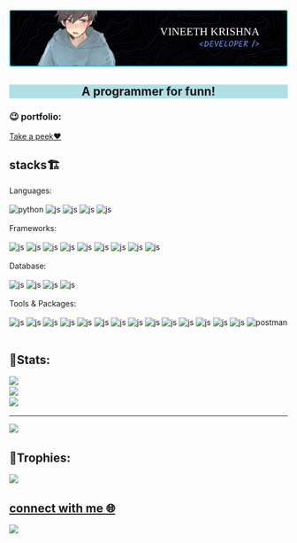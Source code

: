 ![Header](github-header-image.png)

<h2 align="center" style="background-color:powderblue">A programmer for funn!</h2>
<h3 align="left">😉 portfolio:</h3>
<a href="https://dev-portfolio-kbrliyyii-vineeth-krishna-1234.vercel.app/">Take a peek❤️</a>
<h2 align="left">stacks🏗</h2>
<p align="left">
Languages:<br></br>
<img src="https://devicon-website.vercel.app/api/python/original.svg" alt="python" width="40" height="40" />
<img src="https://devicon-website.vercel.app/api/javascript/original.svg" alt="js" width="40" height="40" />
<img src="https://devicon-website.vercel.app/api/typescript/original.svg" alt="js" width="40" height="40" />
<img src="https://devicon-website.vercel.app/api/html5/original.svg" alt="js" width="40" height="40" />
<img src="https://devicon-website.vercel.app/api/css3/original.svg" alt="js" width="40" height="40" />
<br></br>
Frameworks:<br></br>
<img src="https://devicon-website.vercel.app/api/django/plain-wordmark.svg" alt="js" width="40" height="40" />
<img src="https://devicon-website.vercel.app/api/react/original.svg" alt="js" width="40" height="40" />
<img src="https://devicon-website.vercel.app/api/react/original-wordmark.svg" alt="js" width="40" height="40" />
<img src="https://devicon-website.vercel.app/api/nextjs/original.svg" alt="js" width="40" height="40" />
<img src="https://devicon-website.vercel.app/api/express/original.svg" alt="js" width="40" height="40" />
<img src="https://devicon-website.vercel.app/api/redux/original.svg" alt="js" width="40" height="40" />
<img src="https://devicon-website.vercel.app/api/materialui/original.svg" alt="js" width="40" height="40" />
<img src="https://devicon-website.vercel.app/api/tailwindcss/original-wordmark.svg" alt="js" width="40" height="40" />
<img src="https://devicon-website.vercel.app/api/bootstrap/original.svg" alt="js" width="40" height="40" />
<br></br>
Database:<br></br>
<img src="https://devicon-website.vercel.app/api/mysql/original.svg" alt="js" width="40" height="40" />
<img src="https://devicon-website.vercel.app/api/mongodb/original.svg" alt="js" width="40" height="40" />
<img src="https://devicon-website.vercel.app/api/postgresql/original.svg" alt="js" width="40" height="40" />
<img src="https://devicon-website.vercel.app/api/redis/original.svg" alt="js" width="40" height="40" />
<br></br>
Tools & Packages:<br></br>
<img src="https://devicon-website.vercel.app/api/npm/original-wordmark.svg" alt="js" width="40" height="40" />
<img src="https://devicon-website.vercel.app/api/nodejs/original.svg" alt="js" width="40" height="40" />
<img src="https://devicon-website.vercel.app/api/firebase/plain.svg" alt="js" width="40" height="40" />
<img src="https://devicon-website.vercel.app/api/android/original.svg" alt="js" width="40" height="40" />
<img src="https://devicon-website.vercel.app/api/androidstudio/original.svg" alt="js" width="40" height="40" />
<img src="https://devicon-website.vercel.app/api/vscode/original.svg" alt="js" width="40" height="40" />
<img src="https://devicon-website.vercel.app/api/linux/original.svg" alt="js" width="40" height="40" />
<img src="https://devicon-website.vercel.app/api/ubuntu/plain.svg" alt="js" width="40" height="40" />
<img src="https://devicon-website.vercel.app/api/chrome/original.svg" alt="js" width="40" height="40" />
<img src="https://devicon-website.vercel.app/api/figma/original.svg" alt="js" width="40" height="40" />
<img src="https://devicon-website.vercel.app/api/github/original.svg" alt="js" width="40" height="40" />
<img src="https://devicon-website.vercel.app/api/git/original.svg" alt="js" width="40" height="40" />
<img src="https://devicon-website.vercel.app/api/trello/plain.svg" alt="js" width="40" height="40" />
<img src="https://devicon-website.vercel.app/api/docker/original.svg" alt="js" width="40" height="40" />
<img src="https://www.vectorlogo.zone/logos/getpostman/getpostman-icon.svg" alt="postman" width="40" height="40"/>   
<br></br>
 </p>
 
🕺Stats:
-----------------------------------------------
![](https://github-readme-stats.vercel.app/api?username=vineeth-krishna-1234&theme=tokyonight&hide_border=false&include_all_commits=true&count_private=true)<br/>
![](https://github-readme-streak-stats.herokuapp.com/?user=vineeth-krishna-1234&theme=tokyonight&hide_border=false)<br/>
![](https://github-readme-stats.vercel.app/api/top-langs/?username=vineeth-krishna-1234&theme=tokyonight&hide_border=false&include_all_commits=true&count_private=true&layout=compact)

---
[![](https://visitcount.itsvg.in/api?id=vineeth-krishna-1234&icon=0&color=0)](https://visitcount.itsvg.in)

<!-- Proudly created with GPRM ( https://gprm.itsvg.in ) -->

## 👑Trophies:

![](https://github-profile-trophy.vercel.app/?username=vineeth-krishna-1234&theme=apprentice&no-frame=true&no-bg=true&margin-w=4)

<h2>
<a href="https://linktr.ee/vineeth_krishna?utm_source=linktree_admin_share">connect with me 🌐</a>
</h2>

[![](https://visitcount.itsvg.in/api?id=vineeth-krishna-1234&icon=9&color=12)](https://visitcount.itsvg.in)
